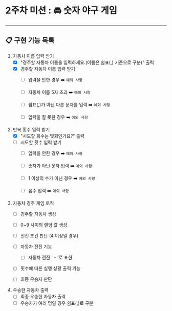 # 2주차 미션 : 🚘 숫자 야구 게임
<hr>

## 📋 구현 기능 목록

1. 자동차 이름 입력 받기
    - [X] "경주할 자동차 이름을 입력하세요.(이름은 쉼표(,) 기준으로 구분)" 출력
    - [X] 경주할 자동차 이름 입력 받기
      - [ ] 입력을 안한 경우 ➡️︎ `예외 사항`
      - [ ] 자동차 이름 5자 초과 ➡️︎ `예외 사항`
      - [ ] 쉼표(,)가 아닌 다른 문자를 입력 ➡️︎ `예외 사항`
      - [ ] 입력을 잘 못한 경우 ➡️︎ `예외 사항`


2. 반복 횟수 입력 받기
    - [X] "시도할 회수는 몇회인가요?" 출력
    - [ ] 시도할 횟수 입력 받기
      - [ ] 입력을 안한 경우 ➡️︎ `예외 사항`
      - [ ] 숫자가 아닌 문자 입력 ➡️︎ `예외 사항`
      - [ ] 1 이상의 수가 아닌 경우 ➡️︎ `예외 사항`
      - [ ] 음수 입력 ➡️︎ `예외 사항`


3. 자동차 경주 게임 로직
    - [ ] 경주할 자동차 생성
    - [ ] 0~9 사이의 랜덤 값 생성
    - [ ] 전진 조건 판단 (4 이상일 경우)
    - [ ] 자동차 전진 기능
      - [ ] 자동차 전진 ' - '로 표현
    - [ ] 횟수에 따른 실행 상황 출력 기능
    - [ ] 최종 우승자 판단


4. 우승한 자동차 출력
    - [ ] 최종 우승한 자동차 출력
    - [ ] 우승자가 여러 명일 경우 쉼표(,)로 구분